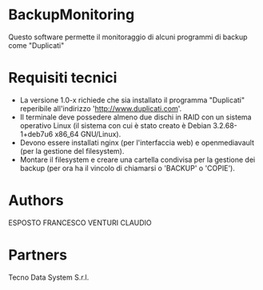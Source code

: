# BackupMonitoring
Questo software permette il monitoraggio di alcuni programmi di backup come "Duplicati"

# Requisiti tecnici
- La versione 1.0-x richiede che sia installato il programma "Duplicati" reperibile all'indirizzo 'http://www.duplicati.com'.
- Il terminale deve possedere almeno due dischi in RAID con un sistema operativo Linux (il sistema con cui è stato creato è Debian 3.2.68-1+deb7u6 x86_64 GNU/Linux).
- Devono essere installati nginx (per l'interfaccia web) e openmediavault (per la gestione del filesystem).
- Montare il filesystem e creare una cartella condivisa per la gestione dei backup (per ora ha il vincolo di chiamarsi o 'BACKUP' o 'COPIE').

# Authors
ESPOSTO FRANCESCO
VENTURI CLAUDIO

# Partners
Tecno Data System S.r.l.
